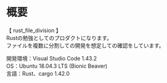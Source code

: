 # 概要
【 rust_file_division 】  
Rustの勉強としてのプロダクトになります。   
ファイルを複数に分割しての開発を想定しての確認をしています。   

開発環境：Visual Studio Code 1.43.2  
OS：Ubuntu 18.04.3 LTS (Bionic Beaver)  
言語：Rust、cargo 1.42.0  
